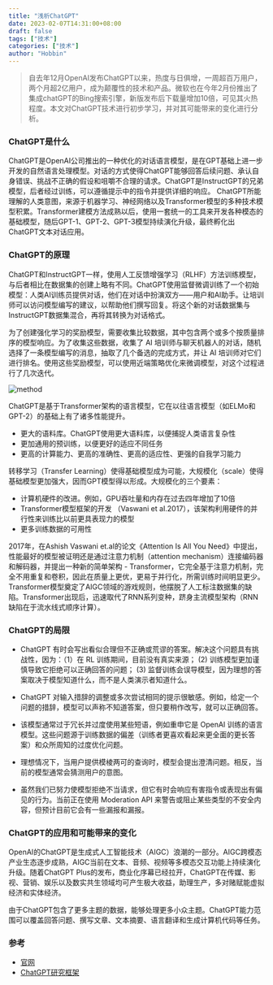 ```yaml
---
title: "浅析ChatGPT"
date: 2023-02-07T14:31:00+08:00
draft: false
tags: ["技术"]
categories: ["技术"]
author: "Hobbin"
---
```


> 自去年12月OpenAI发布ChatGPT以来，热度与日俱增，一周超百万用户，两个月超2亿用户，成为颠覆性的技术和产品。微软也在今年2月份推出了集成chatGPT的Bing搜索引擎，新版发布后下载量增加10倍，可见其火热程度。本文对ChatGPT技术进行初步学习，并对其可能带来的变化进行分析。

### ChatGPT是什么
ChatGPT是OpenAI公司推出的一种优化的对话语言模型，是在GPT基础上进一步开发的自然语言处理模型。对话的方式使得ChatGPT能够回答后续问题、承认自身错误、挑战不正确的假设和咀嚼不合理的请求。ChatGPT是InstructGPT的兄弟模型，后者经过训练，可以遵循提示中的指令并提供详细的响应。
ChatGPT所能理解的人类意图，来源于机器学习、神经网络以及Transformer模型的多种技术模型积累。Transformer建模方法成熟以后，使用一套统一的工具来开发各种模态的基础模型，随后GPT-1、GPT-2、GPT-3模型持续演化升级，最终孵化出ChatGPT文本对话应用。

### ChatGPT的原理
ChatGPT和InstructGPT一样，使用人工反馈增强学习（RLHF）方法训练模型，与后者相比在数据集的创建上略有不同。ChatGPT使用监督微调训练了一个初始模型：人类AI训练员提供对话，他们在对话中扮演双方——用户和AI助手。让培训师可以访问模型编写的建议，以帮助他们撰写回复。将这个新的对话数据集与InstructGPT数据集混合，再将其转换为对话格式。

为了创建强化学习的奖励模型，需要收集比较数据，其中包含两个或多个按质量排序的模型响应。为了收集这些数据，收集了 AI 培训师与聊天机器人的对话，随机选择了一条模型编写的消息，抽取了几个备选的完成方式，并让 AI 培训师对它们进行排名。使用这些奖励模型，可以使用近端策略优化来微调模型，对这个过程进行了几次迭代。

![method]((../../static/img/20230207/ChatGPT_Diagram.jpeg))

ChatGPT是基于Transformer架构的语言模型，它在以往语言模型（如ELMo和GPT-2）的基础上有了诸多性能提升。

* 更大的语料库。ChatGPT使用更大语料库，以便捕捉人类语言复杂性
* 更加通用的预训练，以便更好的适应不同任务
* 更高的计算能力、更高的准确性、更高的适应性、更强的自我学习能力

转移学习（Transfer Learning）使得基础模型成为可能，大规模化（scale）使得基础模型更加强大，因而GPT模型得以形成。大规模化的三个要素：

* 计算机硬件的改进。例如，GPU吞吐量和内存在过去四年增加了10倍
* Transformer模型框架的开发 （Vaswani et aI.2017），该架构利用硬件的并行性来训练比以前更具表现力的模型
* 更多训练数据的可用性

2017年，在Ashish Vaswani et.aI的论文《Attention Is All You Need》中提出，性能最好的模型被证明还是通过注意力机制（attention mechanism）连接编码器和解码器，并提出一种新的简单架构 - Transformer，它完全基于注意力机制，完全不用重复和卷积，因此在质量上更优，更易于并行化，所需训练时间明显更少。Transformer模型奠定了AIGC领域的游戏规则，他摆脱了人工标注数据集的缺陷。Transformer出现后，迅速取代了RNN系列变种，跻身主流模型架构（RNN缺陷在于流水线式顺序计算）。


### ChatGPT的局限

* ChatGPT 有时会写出看似合理但不正确或荒谬的答案。解决这个问题具有挑战性，因为：（1）在 RL 训练期间，目前没有真实来源； (2) 训练模型更加谨慎导致它拒绝可以正确回答的问题； (3) 监督训练会误导模型，因为理想的答案取决于模型知道什么，而不是人类演示者知道什么。

* ChatGPT 对输入措辞的调整或多次尝试相同的提示很敏感。例如，给定一个问题的措辞，模型可以声称不知道答案，但只要稍作改写，就可以正确回答。

* 该模型通常过于冗长并过度使用某些短语，例如重申它是 OpenAI 训练的语言模型。这些问题源于训练数据的偏差（训练者更喜欢看起来更全面的更长答案）和众所周知的过度优化问题。 

* 理想情况下，当用户提供模棱两可的查询时，模型会提出澄清问题。相反，当前的模型通常会猜测用户的意图。

* 虽然我们已努力使模型拒绝不当请求，但它有时会响应有害指令或表现出有偏见的行为。当前正在使用 Moderation API 来警告或阻止某些类型的不安全内容，但预计目前它会有一些漏报和漏报。

### ChatGPT的应用和可能带来的变化

OpenAI的ChatGPT是生成式人工智能技术（AIGC）浪潮的一部分。AIGC跨模态产业生态逐步成熟，AIGC当前在文本、音频、视频等多模态交互功能上持续演化升级。随着ChatGPT Plus的发布，商业化序幕已经拉开，ChatGPT在传媒、影视、营销、娱乐以及数实共生领域均可产生极大收益，助理生产，多对赌赋能虚拟经济和实体经济。

由于ChatGPT包含了更多主题的数据，能够处理更多小众主题。ChatGPT能力范围可以覆盖回答问题、撰写文章、文本摘要、语言翻译和生成计算机代码等任务。


### 参考

* [官网](https://openai.com/blog/chatgpt/)
* [ChatGPT研究框架](https://new.qq.com/rain/a/20230208A09KP400)